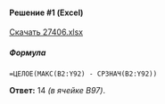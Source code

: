 #### Решение #1 (Excel)
[Скачать 27406.xlsx](27406.xlsx)

##### Формула
```
=ЦЕЛОЕ(МАКС(B2:Y92) - СРЗНАЧ(B2:Y92))
```

**Ответ:** 14 *(в ячейке B97)*.
